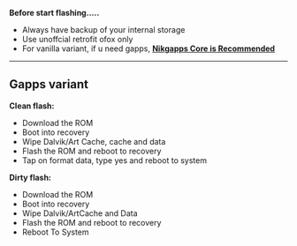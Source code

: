 **Before start flashing.....**
- Always have backup of your internal storage
- Use unoffcial retrofit ofox only
- For vanilla variant, if u need gapps, [**Nikgapps Core is Recommended**](https://sourceforge.net/projects/nikgapps/files/Releases/NikGapps-U/)

----

## Gapps variant

**Clean flash:**
- Download the ROM
- Boot into recovery
- Wipe Dalvik/Art Cache, cache and data
- Flash the ROM and reboot to recovery
- Tap on format data, type yes and reboot to system

**Dirty flash:**
- Download the ROM
- Boot into recovery
- Wipe Dalvik/ArtCache and Data
- Flash the ROM and reboot to recovery
- Reboot To System

